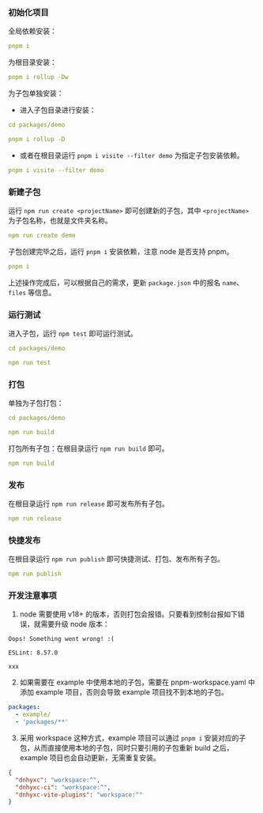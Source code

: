 ### 初始化项目

全局依赖安装：

```yaml
pnpm i
```

为根目录安装：

```yaml
pnpm i rollup -Dw
```

为子包单独安装：

- 进入子包目录进行安装：

```yaml
cd packages/demo

pnpm i rollup -D
```

- 或者在根目录运行 `pnpm i visite --filter demo` 为指定子包安装依赖。

```yaml
pnpm i visite --filter demo
```

### 新建子包

运行 `npm run create <projectName>` 即可创建新的子包，其中 `<projectName>` 为子包名称，也就是文件夹名称。

```yaml
npm run create demo
```

子包创建完毕之后，运行 `pnpm i` 安装依赖，注意 node 是否支持 pnpm。

```yaml
pnpm i
```

上述操作完成后，可以根据自己的需求，更新 `package.json` 中的报名 `name`、`files` 等信息。

### 运行测试

进入子包，运行 `npm test` 即可运行测试。

```yaml
cd packages/demo

npm run test
```

### 打包

单独为子包打包：

```yaml
cd packages/demo

npm run build
```

打包所有子包：在根目录运行 `npm run build` 即可。

```yaml
npm run build
```

### 发布

在根目录运行 `npm run release` 即可发布所有子包。

```yaml
npm run release
```

### 快捷发布

在根目录运行 `npm run publish` 即可快捷测试、打包、发布所有子包。

```yaml
npm run publish
```

### 开发注意事项

1. node 需要使用 v18+ 的版本，否则打包会报错。只要看到控制台报如下错误，就需要升级 node 版本：

```
Oops! Something went wrong! :(

ESLint: 8.57.0

xxx
```

2. 如果需要在 example 中使用本地的子包，需要在 pnpm-workspace.yaml 中添加 example 项目，否则会导致 example 项目找不到本地的子包。

```yaml
packages:
  - example/
  - 'packages/**'
```

3. 采用 workspace 这种方式，example 项目可以通过 `pnpm i` 安装对应的子包，从而直接使用本地的子包，同时只要引用的子包重新 build 之后，example 项目也会自动更新，无需重复安装。

```json
{
  "dnhyxc": "workspace:^",
  "dnhyxc-ci": "workspace:^",
  "dnhyxc-vite-plugins": "workspace:^"
}
```
